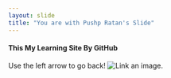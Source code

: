 ```yaml
---
layout: slide
title: "You are with Pushp Ratan's Slide"
---
```

#### This My Learning Site By GitHub   
Use the left arrow to go back! ![Link an image.](/learn/azure-devops/shared/media/mara.png)
